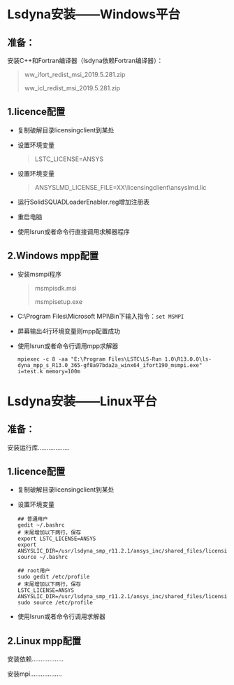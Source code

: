 # Lsdyna安装——Windows平台

## 准备：

安装C++和Fortran编译器（lsdyna依赖Fortran编译器）：

> ww_ifort_redist_msi_2019.5.281.zip
>
> ww_icl_redist_msi_2019.5.281.zip

## 1.licence配置

- 复制破解目录licensingclient到某处

- 设置环境变量

  > LSTC_LICENSE=ANSYS

- 设置环境变量

  > ANSYSLMD_LICENSE_FILE=XX\licensingclient\ansyslmd.lic

- 运行SolidSQUADLoaderEnabler.reg增加注册表

- 重启电脑

- 使用lsrun或者命令行直接调用求解器程序

## 2.Windows mpp配置

- 安装msmpi程序

  > msmpisdk.msi
  >
  > msmpisetup.exe

- C:\Program Files\Microsoft MPI\Bin下输入指令：`set MSMPI`

- 屏幕输出4行环境变量则mpp配置成功

- 使用lsrun或者命令行调用mpp求解器

  ```shell
  mpiexec -c 8 -aa "E:\Program Files\LSTC\LS-Run 1.0\R13.0.0\ls-dyna_mpp_s_R13.0_365-gf8a97bda2a_winx64_ifort190_msmpi.exe" i=test.k memory=100m
  ```

  

# Lsdyna安装——Linux平台

## 准备：

安装运行库………………

## 1.licence配置

- 复制破解目录licensingclient到某处

- 设置环境变量

  ```shell
  ## 普通用户
  gedit ~/.bashrc
  # 末尾增加以下两行，保存
  export LSTC_LICENSE=ANSYS
  export ANSYSLIC_DIR=/usr/lsdyna_smp_r11.2.1/ansys_inc/shared_files/licensing
  source ~/.bashrc
  
  ## root用户
  sudo gedit /etc/profile
  # 末尾增加以下两行，保存
  LSTC_LICENSE=ANSYS
  ANSYSLIC_DIR=/usr/lsdyna_smp_r11.2.1/ansys_inc/shared_files/licensing
  sudo source /etc/profile
  ```

  

- 使用lsrun或者命令行调用求解器

## 2.Linux mpp配置

安装依赖………………

安装mpi………………
